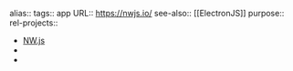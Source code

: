 alias::
tags:: app
URL:: https://nwjs.io/
see-also:: [[ElectronJS]]
purpose::
rel-projects::

- [NW.js](https://nwjs.io/)
-
-
